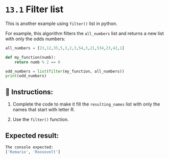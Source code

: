 # `13.1` Filter list

This is another example using `filter()` list in python.

For example, this algorithm filters the `all_numbers` list and returns a new list with only the odds numbers:

```py
all_numbers = [23,12,35,5,3,2,3,54,3,21,534,23,42,1]

def my_function(numb):
    return numb % 2 == 0

odd_numbers = list(filter(my_function, all_numbers))
print(odd_numbers)
```

## 📝 Instructions:

1. Complete the code to make it fill the `resulting_names` list with only the names that start with letter R.

2. Use the `filter()` function.

## Expected result:

```py
The console expected:
['Romario', 'Roosevelt']
```
